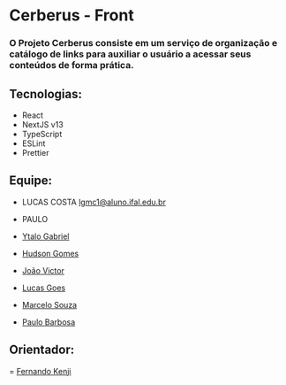 # Cerberus - Front

### O Projeto Cerberus consiste em um serviço de organização e catálogo de links para auxiliar o usuário a acessar seus conteúdos de forma prática.


## Tecnologias:
- React
- NextJS v13
- TypeScript
- ESLint
- Prettier

## Equipe:
- LUCAS COSTA   lgmc1@aluno.ifal.edu.br
- PAULO 


- [Ytalo Gabriel](https://github.com/ytalogabriel)
- [Hudson Gomes](https://github.com/gomeshud)
- [João Victor](https://github.com/vikmiranda)
- [Lucas Goes](https://github.com/lucasgmc16)
- [Marcelo Souza](https://github.com/marcelostenorio)
- [Paulo Barbosa](https://github.com/paulobarbos00)

## Orientador:
= [Fernando Kenji](https://github.com/fkenjikamei)
